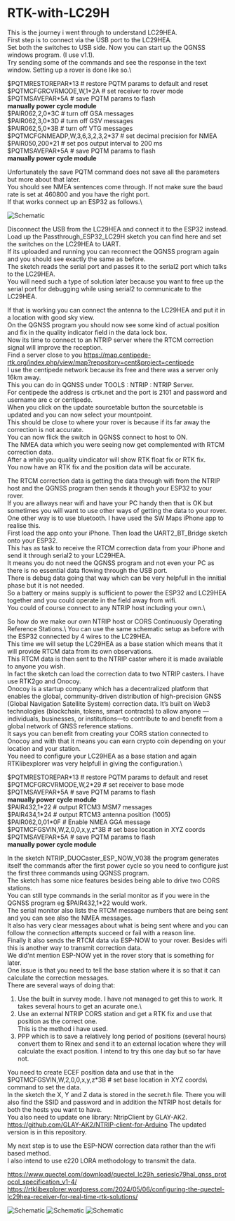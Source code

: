 # RTK-with-LC29H
This is the journey i went through to understand LC29HEA.\
First step is to connect via the USB port to the LC29HEA.\
Set both the switches to USB side.
Now you can start up the QGNSS windows program. (I use v1.1).\
Try sending some of the commands and see the response in the text window.
Setting up a rover is done like so.\

$PQTMRESTOREPAR\*13 # restore PQTM params to default and reset\
$PQTMCFGRCVRMODE,W,1\*2A # set receiver to rover mode\
$PQTMSAVEPAR*5A # save PQTM params to flash\
**manually power cycle module**\
$PAIR062,2,0\*3C # turn off GSA messages\
$PAIR062,3,0\*3D # turn off GSV messages\
$PAIR062,5,0\*3B # turn off VTG messages\
$PQTMCFGNMEADP,W,3,6,3,2,3,2\*37 # set decimal precision for NMEA\
$PAIR050,200\*21 # set pos output interval to 200 ms\
$PQTMSAVEPAR\*5A # save PQTM params to flash\
**manually power cycle module**

Unfortunately the save PQTM command does not save all the parameters but more about that later.\
You should see NMEA sentences come through. If not make sure the baud rate is set at 460800 and you have the right port.\
If that works connect up an ESP32 as follows.\

![Schematic](LC29HEA_ESP32.jpg?raw=true "LC29HEA_ESP32")

Disconnect the USB from the LC29HEA and connect it to the ESP32 instead.\
Load up the Passthrough_ESP32_LC29H sketch you can find here and set the switches on the LC29HEA to UART.\
If its uploaded and running you can reconnect the QGNSS program again and you should see exactly the same as before.\
The sketch reads the serial port and passes it to the serial2 port which talks to the LC29HEA.\
You will need such a type of solution later because you want to free up the serial port for debugging while using serial2 to communicate to the LC29HEA.

If that is working you can connect the antenna to the LC29HEA and put it in a location with good sky view.\
On the QGNSS program you should now see some kind of actual position and fix in the quality indicator field in the data lock box.\
Now its time to connect to an NTRIP server where the RTCM correction signal will improve the reception.\
Find a server close to you https://map.centipede-rtk.org/index.php/view/map?repository=cent&project=centipede \
I use the centipede network because its free and there was a server only 16km away.\
This you can do in QGNSS under TOOLS : NTRIP : NTRIP Server.\
For centipede the address is crtk.net and the port is 2101 and password and username are c or centipede.\
When you click on the update sourcetable button the sourcetable is updated and you can now select your mountpoint.\
This should be close to where your rover is because if its far away the correction is not accurate.\
You can now flick the switch in QGNSS connect to host to ON.\
The NMEA data which you were seeing now get complemented with RTCM correction data.\
After a while you quality uindicator will show RTK float fix or RTK fix.\
You now have an RTK fix and the position data will be accurate.

The RTCM correction data is getting the data through wifi from the NTRIP host and the QGNSS program then sends it though your ESP32 to your rover.\
If you are allways near wifi and have your PC handy then that is OK but sometimes you will want to use other ways of getting the data to your rover.\
One other way is to use bluetooth. I have used the SW Maps iPhone app to realise this.\
First load the app onto your iPhone. Then load the UART2_BT_Bridge sketch onto your ESP32.\
This has as task to receive the RTCM correction data from your iPhone and send it through serial2 to your LC29HEA.\
It means you do not need the QGNSS program and not even your PC as there is no essential data flowing through the USB port.\
There is debug data going that way which can be very helpfull in the innitial phase but it is not needed.\
So a battery or mains supply is sufficient to power the ESP32 and LC29HEA together and you could operate in the field away from wifi.\
You could of course connect to any NTRIP host including your own.\

So how do we make our own NTRIP host or CORS Continuously Operating Reference Stations.\ 
You can use the same schematic setup as before with the ESP32 connected by 4 wires to the LC29HEA.\
This time we will setup the LC29HEA as a base station which means that it will provide RTCM data from its own observations.\
This RTCM data is then sent to the NTRIP caster where it is made available to anyone you wish. \
In fact the sketch can load the correction data to two NTRIP casters. I have use RTK2go and Onocoy.\
Onocoy is a startup company which has a decentralized platform that enables the global, community-driven distribution of high-precision GNSS (Global Navigation Satellite System) correction data. It’s built on Web3 technologies (blockchain, tokens, smart contracts) to allow anyone — individuals, businesses, or institutions—to contribute to and benefit from a global network of GNSS reference stations.\
It says you can benefit from creating your CORS station connected to Onocoy and with that it means you can earn crypto coin depending on your location and your station.\
You need to configure your LC29HEA as a base station and again RTKlibexplorer was very helpfull in giving the configuration.\

$PQTMRESTOREPAR\*13 # restore PQTM params to default and reset\
$PQTMCFGRCVRMODE,W,2\*29 # set receiver to base mode\
$PQTMSAVEPAR\*5A # save PQTM params to flash\
**manually power cycle module**\
$PAIR432,1\*22 # output RTCM3 MSM7 messages\
$PAIR434,1\*24 # output RTCM3 antenna position (1005)\
$PAIR062,0,01\*0F # Enable NMEA GGA message\
$PQTMCFGSVIN,W,2,0,0,x,y,z\*3B # set base location in XYZ coords\
$PQTMSAVEPAR\*5A # save PQTM params to flash\
**manually power cycle module**

In the sketch NTRIP_DUOCaster_ESP_NOW_V038 the program generates itself the commands after the first power cycle so you need to configure just the first three commands using QGNSS program.\
The sketch has some nice features besides being able to drive two CORS stations.\
You can still type commands in the serial monitor as if you were in the QGNSS program eg $PAIR432,1\*22 would work.\
The serial monitor also lists the RTCM message numbers that are being sent and you can see also the NMEA messages.\
It also has very clear messages about what is being sent where and you can follow the connection attempts succeed or fail with a reason line.\
Finally it also sends the RTCM data via ESP-NOW to your rover. Besides wifi this is another way to transmit correction data.\
We did'nt mention ESP-NOW yet in the rover story that is something for later.\
One issue is that you need to tell the base station where it is so that it can calculate the correction messages.\
There are several ways of doing that:
1. Use the built in survey mode. I have not managed to get this to work. It takes several hours to get an acurate one.\
2. Use an external NTRIP CORS station and get a RTK fix and use that position as the correct one.\
This is the method i have used.
3. PPP which is to save a relatively long period of positions (several hours) convert them to Rinex and send it to an external location where they will calculate the exact position. I intend to try this one day but so far have not.

You need to create ECEF position data and use that in the $PQTMCFGSVIN,W,2,0,0,x,y,z\*3B # set base location in XYZ coords\ command to set the data.\
In the sketch the X, Y and Z data is stored in the secret.h file. There you will also find the SSID and password and in addition the NTRIP host details for both the hosts you want to have.\
You also need to update one library: NtripClient by GLAY-AK2. https://github.com/GLAY-AK2/NTRIP-client-for-Arduino The updated version is in this repository.

My next step is to use the ESP-NOW correction data rather than the wifi based method.\
I also intend to use e220 LORA methodology to transmit the data.

https://www.quectel.com/download/quectel_lc29h_serieslc79hal_gnss_protocol_specification_v1-4/
https://rtklibexplorer.wordpress.com/2024/05/06/configuring-the-quectel-lc29hea-receiver-for-real-time-rtk-solutions/

![Schematic](RTKFix.jpg?raw=true "RTKFix")
![Schematic](centipede.jpg?raw=true "centipede")
![Schematic](LC29HEA.jpg?raw=true "LC29HEA")